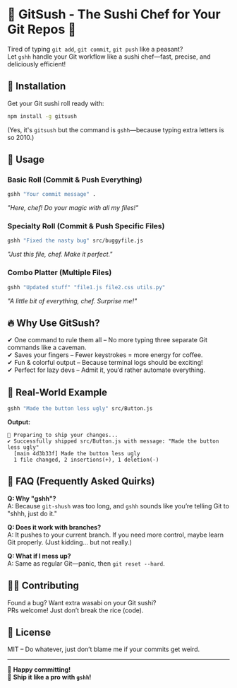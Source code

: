 # 🎉 GitSush - The Sushi Chef for Your Git Repos 🍣

Tired of typing `git add`, `git commit`, `git push` like a peasant?  
Let `gshh` handle your Git workflow like a sushi chef—fast, precise, and deliciously efficient!

## 🚀 Installation
Get your Git sushi roll ready with:

```bash
npm install -g gitsush
```
(Yes, it's `gitsush` but the command is `gshh`—because typing extra letters is so 2010.)

## 🍣 Usage

### Basic Roll (Commit & Push Everything)
```bash
gshh "Your commit message" .
```
_"Here, chef! Do your magic with all my files!"_

### Specialty Roll (Commit & Push Specific Files)
```bash
gshh "Fixed the nasty bug" src/buggyfile.js
```
_"Just this file, chef. Make it perfect."_

### Combo Platter (Multiple Files)
```bash
gshh "Updated stuff" "file1.js file2.css utils.py"
```
_"A little bit of everything, chef. Surprise me!"_

## 🔥 Why Use GitSush?

✔ One command to rule them all – No more typing three separate Git commands like a caveman.  
✔ Saves your fingers – Fewer keystrokes = more energy for coffee.  
✔ Fun & colorful output – Because terminal logs should be exciting!  
✔ Perfect for lazy devs – Admit it, you’d rather automate everything.

## 🍜 Real-World Example
```bash
gshh "Made the button less ugly" src/Button.js
```

**Output:**
```
🚀 Preparing to ship your changes...  
✔ Successfully shipped src/Button.js with message: "Made the button less ugly"  
  [main 4d3b33f] Made the button less ugly  
  1 file changed, 2 insertions(+), 1 deletion(-)  
```

## 🤔 FAQ (Frequently Asked Quirks)

**Q: Why "gshh"?**  
A: Because `git-shush` was too long, and `gshh` sounds like you’re telling Git to "shhh, just do it."

**Q: Does it work with branches?**  
A: It pushes to your current branch. If you need more control, maybe learn Git properly. (Just kidding… but not really.)

**Q: What if I mess up?**  
A: Same as regular Git—panic, then `git reset --hard`.

## 👨‍🍳 Contributing

Found a bug? Want extra wasabi on your Git sushi?  
PRs welcome! Just don’t break the rice (code).

## 📜 License

MIT – Do whatever, just don’t blame me if your commits get weird.

---

🍣 **Happy committing!**  
🚀 **Ship it like a pro with `gshh`!**
